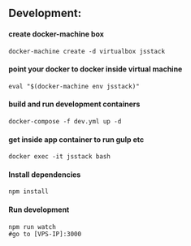 ## Development:
#### create docker-machine box
    docker-machine create -d virtualbox jsstack

#### point your docker to docker inside virtual machine
    eval "$(docker-machine env jsstack)"

#### build and run development containers
    docker-compose -f dev.yml up -d
#### get inside app container to run gulp etc
    docker exec -it jsstack bash
#### Install dependencies
    npm install

#### Run development
    npm run watch
    #go to [VPS-IP]:3000
